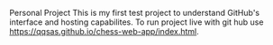 Personal Project
This is my first test project to understand GitHub's interface and hosting capabilites.
To run project live with git hub use https://qqsas.github.io/chess-web-app/index.html.
